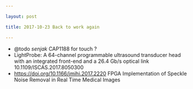 ```yaml
---

layout: post

title: 2017-10-23 Back to work again

---
```



-   @todo *senjak* CAP1188 for touch ?
-   LightProbe: A 64-channel programmable ultrasound transducer head
    with an integrated front-end and a 26.4 Gb/s optical link
    10.1109/ISCAS.2017.8050300
-   https://doi.org/10.1166/jmihi.2017.2220 FPGA Implementation of
    Speckle Noise Removal in Real Time Medical Images

